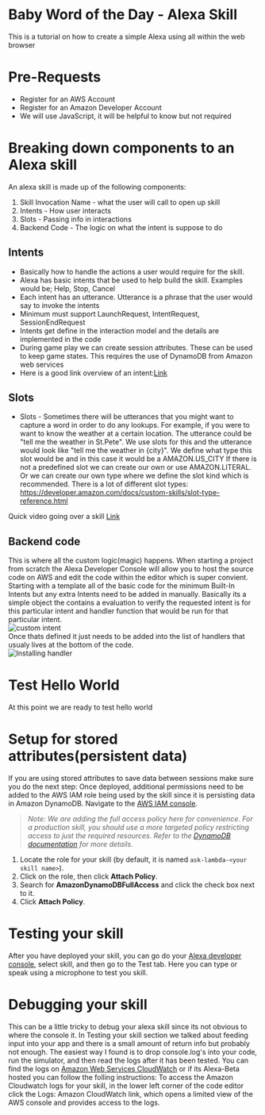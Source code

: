 # Baby Word of the Day - Alexa Skill
This is a tutorial on how to create a simple Alexa using all within the web browser

# Pre-Requests
* Register for an AWS Account
* Register for an Amazon Developer Account
* We will use JavaScript, it will be helpful to know but not required

# Breaking down components to an Alexa skill
An alexa skill is made up of the following components:
1. Skill Invocation Name - what the user will call to open up skill
1. Intents - How user interacts
1. Slots - Passing info in interactions
1. Backend Code - The logic on what the intent is suppose to do

## Intents
* Basically how to handle the actions a user would require for the skill.
* Alexa has basic intents that be used to help build the skill. Examples would be; Help, Stop, Cancel 
* Each intent has an utterance. Utterance is a phrase that the user would say to invoke the intents 
* Minimum must support LaunchRequest, IntentRequest, SessionEndRequest
* Intents get define in the interaction model and the details are implemented in the code
* During game play we can create session attributes. These can be used to keep game states. This requires the use of DynamoDB from Amazon web services
* Here is a good link overview of an intent:[Link](https://youtu.be/ymixpC53c-s)

## Slots
* Slots - Sometimes there will be utterances that you might want to capture a word in order to do any lookups. For example, if you were to want to know the weather at a certain location. The utterance could be "tell me the weather in St.Pete". We use slots for this and the utterance would look like "tell me the weather in {city}". We define what type this slot would be and in this case it would be a AMAZON.US_CITY
If there is not a predefined slot we can create our own or use AMAZON.LITERAL. Or we can create our own type where we define the slot kind which is recommended. There is a lot of different slot types: https://developer.amazon.com/docs/custom-skills/slot-type-reference.html

Quick video going over a skill [Link](https://youtu.be/1pvR4aqwGhg)

## Backend code
This is where all the custom logic(magic) happens. When starting a project from scratch the Alexa Developer Console will allow you to host the source code on AWS and edit the code within the editor which is super convient. Starting with a template all of the basic code for the minimum Built-In Intents but any extra Intents need to be added in manually. Basically its a simple object the contains a evaluation to verify the requested intent is for this particular intent and handler function that would be run for that particular intent. <br>![custom intent](https://puu.sh/CYLzI/23ac61527a.png)
<br>Once thats defined it just needs to be added into the list of handlers that usualy lives at the bottom of the code. <br>![Installing handler](https://puu.sh/CYLyb/9ca823c8a9.png)

# Test Hello World
At this point we are ready to test hello world

# Setup for stored attributes(persistent data) 
If you are using stored attributes to save data between sessions make sure you do the next step:
Once deployed, additional permissions need to be added to the AWS IAM role being used by the skill since it is persisting data in Amazon DynamoDB.  Navigate to the [AWS IAM console](https://console.aws.amazon.com/iam/home#/roles).

> _Note: We are adding the full access policy here for convenience.  For a production skill, you should use a more targeted policy restricting access to just the required resources.  Refer to the [DynamoDB documentation](https://docs.aws.amazon.com/amazondynamodb/latest/developerguide/access-control-overview.html) for more details._

1. Locate the role for your skill (by default, it is named ```ask-lambda-<your skill name>```).
1. Click on the role, then click **Attach Policy**.
1. Search for **AmazonDynamoDBFullAccess** and click the check box next to it.
1. Click **Attach Policy**.

# Testing your skill
After you have deployed your skill, you can go do your [Alexa developer console](https://developer.amazon.com/alexa/console/ask), select skill, and then go to the Test tab. Here you can type or speak using a microphone to test you skill. 

# Debugging your skill
This can be a little tricky to debug your alexa skill since its not obvious to where the console it. In Testing your skill section we talked about feeding input into your app and there is a small amount of return info but probably not enough. The easiest way I found is to drop console.log's into your code, run the simulator, and then read the logs after it has been tested. You can find the logs on [Amazon Web Services CloudWatch](https://console.aws.amazon.com/cloudwatch/home?region=us-east-1#logs:)
or if its Alexa-Beta hosted you can follow the folling instructions:  To access the Amazon Cloudwatch logs for your skill, in the lower left corner of the code editor click the Logs: Amazon CloudWatch link, which opens a limited view of the AWS console and provides access to the logs.
